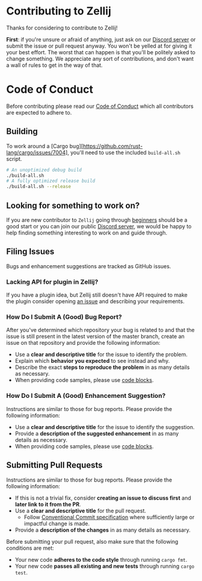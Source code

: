 # Contributing to Zellij

Thanks for considering to contribute to Zellij!

**First**: if you're unsure or afraid of anything, just ask on our
[Discord server][discord-invite-link] or submit the issue or pull request anyway.
You won't be yelled at for giving it your best effort. The worst that can happen
is that you'll be politely asked to change something. We appreciate any sort
of contributions, and don't want a wall of rules to get in the way of that.

# Code of Conduct

Before contributing please read our [Code of Conduct](CODE_OF_CONDUCT.md) which
all contributors are expected to adhere to.

## Building
To work around a [Cargo bug][https://github.com/rust-lang/cargo/issues/7004], you'll need to use the included `build-all.sh` script.

```sh
# An unoptimized debug build
./build-all.sh
# A fully optimized release build
./build-all.sh --release
```

## Looking for something to work on?

If you are new contributor to `Zellij` going through [beginners][good-first-issue]
should be a good start or you can join our public
[Discord server][discord-invite-link], we would be happy to help
finding something interesting to work on and guide through.

[discord-invite-link]: https://discord.gg/feHDHahHCz
[good-first-issue]: https://github.com/zellij-org/zellij/labels/good%20first%20issue

## Filing Issues

Bugs and enhancement suggestions are tracked as GitHub issues.

### Lacking API for plugin in Zellij?

If you have a plugin idea, but Zellij still doesn't have API required to make
the plugin consider opening [an issue][plugin-issue] and describing your requirements.

[plugin-issue]: https://github.com/zellij-org/zellij/issues/new?assignees=&labels=plugin%20system

### How Do I Submit A (Good) Bug Report?

After you've determined which repository your bug is related to and that the
issue is still present in the latest version of the master branch, create an
issue on that repository and provide the following information:

- Use a **clear and descriptive title** for the issue to identify the problem.
- Explain which **behavior you expected** to see instead and why.
- Describe the exact **steps to reproduce the problem** in as many details as necessary.
- When providing code samples, please use [code blocks][code-blocks].

### How Do I Submit A (Good) Enhancement Suggestion?

Instructions are similar to those for bug reports. Please provide the following
information:

- Use a **clear and descriptive title** for the issue to identify the suggestion.
- Provide a **description of the suggested enhancement** in as many details as necessary.
- When providing code samples, please use [code blocks][code-blocks].

[code-blocks]: https://help.github.com/articles/creating-and-highlighting-code-blocks/

## Submitting Pull Requests

Instructions are similar to those for bug reports. Please provide the following information:

- If this is not a trivial fix, consider **creating an issue to discuss first** and **later link to it from the PR**.
- Use a **clear and descriptive title** for the pull request.
    - Follow [Conventional Commit specification](https://www.conventionalcommits.org/en/v1.0.0/)
where sufficiently large or impactful change is made.
- Provide a **description of the changes** in as many details as necessary.

Before submitting your pull request, also make sure that the following conditions are met:

- Your new code **adheres to the code style** through running `cargo fmt`.
- Your new code **passes all existing and new tests** through running `cargo test`.
